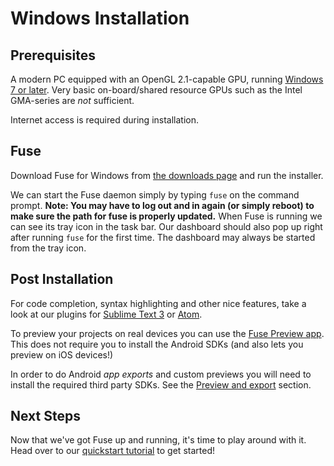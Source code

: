 # Windows Installation

## Prerequisites
A modern PC equipped with an OpenGL 2.1-capable GPU, running [Windows 7 or later](../supported-platforms.md).
Very basic on-board/shared resource GPUs such as the Intel GMA-series are _not_ sufficient.

Internet access is required during installation.



## Fuse
Download Fuse for Windows from [the downloads page](/downloads) and run the installer.

We can start the Fuse daemon simply by typing `fuse` on the command prompt. **Note: You may have to log out and in again (or simply reboot) to make sure the path for fuse is properly updated.**
When Fuse is running we can see its tray icon in the task bar. Our dashboard should also pop up right after running `fuse` for the first time. The dashboard may always be started from the tray icon.

## Post Installation
For code completion, syntax highlighting and other nice features, take a look at our plugins for [Sublime Text 3](sublime-plugin.md) or [Atom](atom-plugin.md).

To preview your projects on real devices you can use the [Fuse Preview app](../preview-and-export.md). This does not require you to install the Android SDKs (and also lets you preview on iOS devices!)

In order to do Android *app exports* and custom previews you will need to install the required third party SDKs. See the [Preview and export](../preview-and-export.md) section.

## Next Steps
Now that we've got Fuse up and running, it's time to play around with it. Head over to our [quickstart tutorial](../quickstart.md) to get started!
